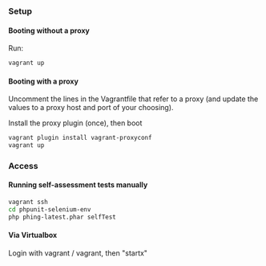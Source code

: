 
### Setup

#### Booting without a proxy

Run:

```bash
vagrant up
```

#### Booting with a proxy

Uncomment the lines in the Vagrantfile that refer to a proxy (and update the values to a proxy host and port of your choosing).

Install the proxy plugin (once), then boot

```bash
vagrant plugin install vagrant-proxyconf
vagrant up
```

### Access

#### Running self-assessment tests manually

```bash
vagrant ssh
cd phpunit-selenium-env
php phing-latest.phar selfTest
```

#### Via Virtualbox

Login with vagrant / vagrant, then "startx"
